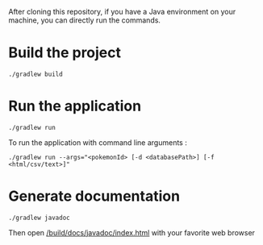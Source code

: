 After cloning this repository, if you have a Java environment on your machine, you can directly run the commands.


# Build the project

```
./gradlew build
```



# Run the application

```
./gradlew run
```

To run the application with command line arguments :

```
./gradlew run --args="<pokemonId> [-d <databasePath>] [-f <html/csv/text>]"
```

# Generate documentation
```
./gradlew javadoc
```
Then open [/build/docs/javadoc/index.html](./build/docs/javadoc/index.html) with your favorite web browser 